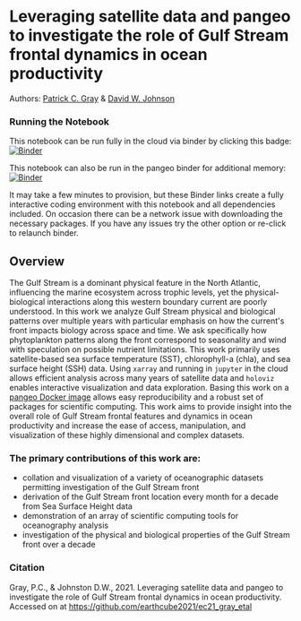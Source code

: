# Leveraging satellite data and pangeo to investigate the role of Gulf Stream frontal dynamics in ocean productivity

Authors:
[Patrick C. Gray](https://orcid.org/0000-0002-8997-5255) & [David W. Johnson](https://orcid.org/0000-0003-2424-036X)

### Running the Notebook
This notebook can be run fully in the cloud via binder by clicking this badge:    [![Binder](https://mybinder.org/badge_logo.svg)](https://mybinder.org/v2/gh/patrickcgray/gulf_stream_productivity_dynamics/main)

This notebook can also be run in the pangeo binder for additional memory: [![Binder](https://binder.pangeo.io/badge_logo.svg)](https://binder.pangeo.io/v2/gh/patrickcgray/gulf_stream_productivity_dynamics/main)

It may take a few minutes to provision, but these Binder links create a fully interactive coding environment with this notebook and all dependencies included. On occasion there can be a network issue with downloading the necessary packages. If you have any issues try the other option or re-click to relaunch binder.

## Overview

The Gulf Stream is a dominant physical feature in the North Atlantic, influencing the marine ecosystem across trophic levels, yet the physical-biological interactions along this western boundary current are poorly understood. In this work we analyze Gulf Stream physical and biological patterns over multiple years with particular emphasis on how the current's front impacts biology across space and time. We ask specifically how phytoplankton patterns along the front correspond to seasonality and wind with speculation on possible nutrient limitations. This work primarily uses satellite-based sea surface temperature (SST), chlorophyll-a (chla), and sea surface height (SSH) data. Using `xarray` and running in `jupyter` in the cloud allows efficient analysis across many years of satellite data and `holoviz` enables interactive visualization and data exploration. Basing this work on a [pangeo Docker image](https://github.com/pangeo-data/pangeo-docker-images) allows easy reproducibility and a robust set of packages for scientific computing. This work aims to provide insight into the overall role of Gulf Stream frontal features and dynamics in ocean productivity and increase the ease of access, manipulation, and visualization of these highly dimensional and complex datasets.

### The primary contributions of this work are:
- collation and visualization of a variety of oceanographic datasets permitting investigation of the Gulf Stream front
- derivation of the Gulf Stream front location every month for a decade from Sea Surface Height data
- demonstration of an array of scientific computing tools for oceanography analysis
- investigation of the physical and biological properties of the Gulf Stream front over a decade

### Citation
Gray, P.C., & Johnston D.W., 2021. Leveraging satellite data and pangeo to investigate the role of Gulf Stream frontal dynamics in ocean productivity. Accessed on <date> at https://github.com/earthcube2021/ec21_gray_etal
